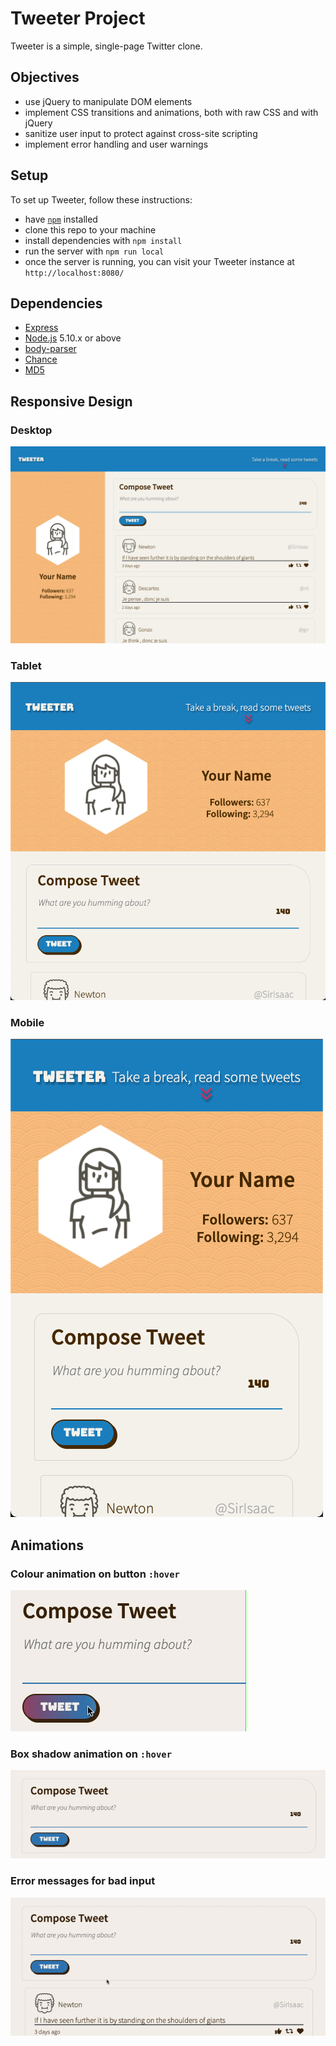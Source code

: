 # Tweeter Project

Tweeter is a simple, single-page Twitter clone.

## Objectives

- use jQuery to manipulate DOM elements
- implement CSS transitions and animations, both with raw CSS and with jQuery
- sanitize user input to protect against cross-site scripting
- implement error handling and user warnings

## Setup

To set up Tweeter, follow these instructions:

- have [`npm`](https://www.npmjs.com/) installed
- clone this repo to your machine
- install dependencies with `npm install`
- run the server with `npm run local`
- once the server is running, you can visit your Tweeter instance at `http://localhost:8080/`

## Dependencies

- [Express](https://www.npmjs.com/package/express/)
- [Node.js](https://nodejs.org/en/) 5.10.x or above
- [body-parser](https://www.npmjs.com/package/body-parser/)
- [Chance](https://www.npmjs.com/package/chance)
- [MD5](https://www.npmjs.com/package/md5)

## Responsive Design
### Desktop 
![](docs/tweeter-desktop-view.png)

### Tablet
![](docs/tweeter-tablet-vertical-view.png)

### Mobile
![](docs/tweeter-mobile-view.png)

## Animations
### Colour animation on button `:hover`
![](docs/tweeter-button-colour-animation.gif)

### Box shadow animation on `:hover`
![](docs/tweeter-box-shadow-animation.gif)

### Error messages for bad input
![](docs/tweeter-error-animation.gif)